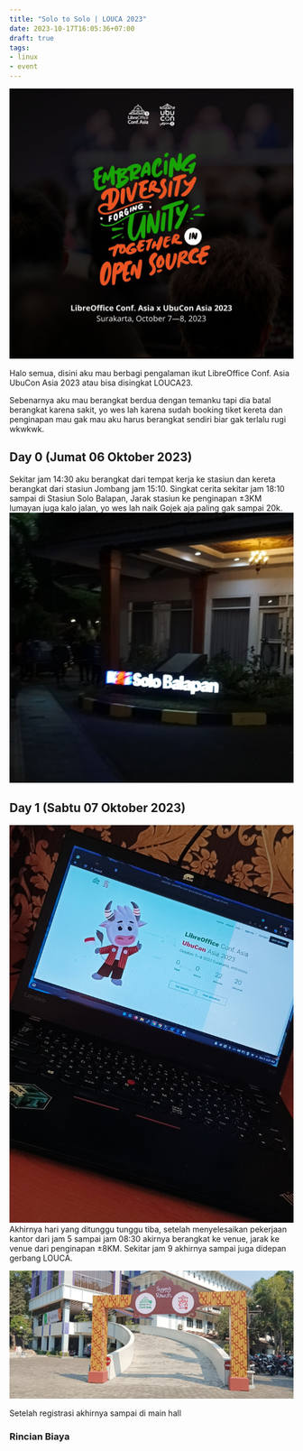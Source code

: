 ```yaml
---
title: "Solo to Solo | LOUCA 2023"
date: 2023-10-17T16:05:36+07:00
draft: true
tags:
- linux
- event
---
```

![](https://raw.githubusercontent.com/bembenk18/Images/main/Louca23/poster.jpg)

Halo semua, disini aku mau berbagi pengalaman ikut LibreOffice Conf. Asia UbuCon Asia 2023 atau bisa disingkat LOUCA23.

Sebenarnya aku mau berangkat berdua dengan temanku tapi dia batal berangkat karena sakit, yo wes lah karena sudah booking tiket kereta dan penginapan mau gak mau aku harus berangkat sendiri biar gak terlalu rugi wkwkwk.

## Day 0 (Jumat 06 Oktober 2023)
Sekitar jam 14:30 aku berangkat dari tempat kerja ke stasiun dan kereta berangkat dari stasiun Jombang jam 15:10. Singkat cerita sekitar jam 18:10 sampai di Stasiun Solo Balapan, Jarak stasiun ke penginapan ±3KM lumayan juga kalo jalan, yo wes lah naik Gojek aja paling gak sampai 20k.
![](https://raw.githubusercontent.com/bembenk18/Images/main/Louca23/Solo.jpg)

## Day 1 (Sabtu 07 Oktober 2023)
![](https://raw.githubusercontent.com/bembenk18/Images/main/Louca23/lepi.jpg)
Akhirnya hari yang ditunggu tunggu tiba, setelah menyelesaikan pekerjaan kantor dari jam 5 sampai jam 08:30 akirnya berangkat ke venue, jarak ke venue dari penginapan ±8KM. Sekitar jam 9 akhirnya sampai juga didepan gerbang LOUCA.


![](https://raw.githubusercontent.com/bembenk18/Images/main/Louca23/gerbang.jpg)

Setelah registrasi akhirnya sampai di main hall 


### Rincian Biaya

